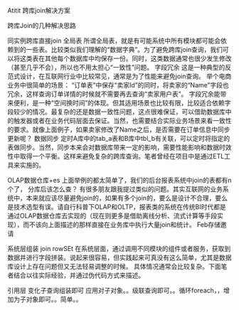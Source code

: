 Atitit 跨库join解决方案

跨库Join的几种解决思路

同实例跨库直接join
全局表
所谓全局表，就是有可能系统中所有模块都可能会依赖到的一些表。比较类似我们理解的“数据字典”。为了避免跨库join查询，我们可以将这类表在其他每个数据库中均保存一份。同时，这类数据通常也很少发生修改（甚至几乎不会），所以也不用太担心“一致性”问题。
字段冗余
这是一种典型的反范式设计，在互联网行业中比较常见，通常是为了性能来避免join查询。
举个电商业务中很简单的场景：
“订单表”中保存“卖家Id”的同时，将卖家的“Name”字段也冗余，这样查询订单详情的时候就不需要再去查询“卖家用户表”。
字段冗余能带来便利，是一种“空间换时间”的体现。但其适用场景也比较有限，比较适合依赖字段较少的情况。最复杂的还是数据一致性问题，这点很难保证，可以借助数据库中的触发器或者在业务代码层面去保证。当然，也需要结合实际业务场景来看一致性的要求。就像上面例子，如果卖家修改了Name之后，是否需要在订单信息中同步更新呢？
数据同步
定时A库中的tab_a表和B库中tbl_b有关联，可以定时将指定的表做同步。当然，同步本来会对数据库带来一定的影响，需要性能影响和数据时效性中取得一个平衡。这样来避免复杂的跨库查询。笔者曾经在项目中是通过ETL工具来实施的。

OLAP数据仓库+es
上面举例的都太简单了，我们的后台报表系统中join的表都有n个了， 分库后该怎么查？
有很多朋友跟我提过类似的问题。其实互联网的业务系统中，本来就应该尽量避免join的，如果有多个join的，要么是设计不合理，要么是技术选型有误。请自行科普下OLAP和OLTP，报表类的系统在传统BI时代都是通过OLAP数据仓库去实现的（现在则更多是借助离线分析、流式计算等手段实现），而不该向上面描述的那样直接在业务库中执行大量join和统计。
 Feb存储邀请

系统层组装 join rowSEt
在系统层面，通过调用不同模块的组件或者服务，获取到数据并进行字段拼装。说起来很容易，但实践起来可真没有这么简单，尤其是数据库设计上存在问题但又无法轻易调整的时候。
具体情况通常会比较复杂。下面笔者结合以往实际经验，并通过伪代码方式来描述。

引用层 变化子查询组装即可
应用对子对象。。级联查询即可。。循环foreach，，增加为子对象即可。。简单。。

 


